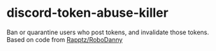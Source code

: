 # discord-token-abuse-killer
Ban or quarantine users who post tokens, and invalidate those tokens. Based on code from [Rapptz/RoboDanny](https://github.com/Rapptz/RoboDanny)
